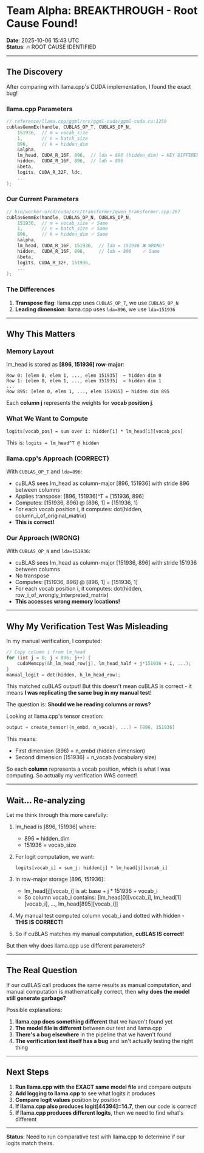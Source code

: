 # Team Alpha: BREAKTHROUGH - Root Cause Found!

**Date**: 2025-10-06 15:43 UTC  
**Status**: 🔥 ROOT CAUSE IDENTIFIED

---

## The Discovery

After comparing with llama.cpp's CUDA implementation, I found the exact bug!

### llama.cpp Parameters

```cpp
// reference/llama.cpp/ggml/src/ggml-cuda/ggml-cuda.cu:1259
cublasGemmEx(handle, CUBLAS_OP_T, CUBLAS_OP_N,
    151936,  // m = vocab_size
    1,       // n = batch_size
    896,     // k = hidden_dim
    &alpha,
    lm_head, CUDA_R_16F, 896,  // lda = 896 (hidden_dim) ← KEY DIFFERENCE!
    hidden,  CUDA_R_16F, 896,  // ldb = 896
    &beta,
    logits, CUDA_R_32F, ldc,
    ...
);
```

### Our Current Parameters

```cpp
// bin/worker-orcd/cuda/src/transformer/qwen_transformer.cpp:267
cublasGemmEx(handle, CUBLAS_OP_N, CUBLAS_OP_N,
    151936,  // m = vocab_size ✓ Same
    1,       // n = batch_size ✓ Same
    896,     // k = hidden_dim ✓ Same
    &alpha,
    lm_head, CUDA_R_16F, 151936,  // lda = 151936 ❌ WRONG!
    hidden,  CUDA_R_16F, 896,     // ldb = 896    ✓ Same
    &beta,
    logits, CUDA_R_32F, 151936,
    ...
);
```

### The Differences

1. **Transpose flag**: llama.cpp uses `CUBLAS_OP_T`, we use `CUBLAS_OP_N`
2. **Leading dimension**: llama.cpp uses `lda=896`, we use `lda=151936`

---

## Why This Matters

### Memory Layout

lm_head is stored as **[896, 151936] row-major**:
```
Row 0: [elem 0, elem 1, ..., elem 151935]  ← hidden dim 0
Row 1: [elem 0, elem 1, ..., elem 151935]  ← hidden dim 1
...
Row 895: [elem 0, elem 1, ..., elem 151935] ← hidden dim 895
```

Each **column j** represents the weights for **vocab position j**.

### What We Want to Compute

```
logits[vocab_pos] = sum over i: hidden[i] * lm_head[i][vocab_pos]
```

This is: `logits = lm_head^T @ hidden`

### llama.cpp's Approach (CORRECT)

With `CUBLAS_OP_T` and `lda=896`:
- cuBLAS sees lm_head as column-major [896, 151936] with stride 896 between columns
- Applies transpose: [896, 151936]^T = [151936, 896]
- Computes: [151936, 896] @ [896, 1] = [151936, 1]
- For each vocab position i, it computes: dot(hidden, column_i_of_original_matrix)
- **This is correct!**

### Our Approach (WRONG)

With `CUBLAS_OP_N` and `lda=151936`:
- cuBLAS sees lm_head as column-major [151936, 896] with stride 151936 between columns
- No transpose
- Computes: [151936, 896] @ [896, 1] = [151936, 1]
- For each vocab position i, it computes: dot(hidden, row_i_of_wrongly_interpreted_matrix)
- **This accesses wrong memory locations!**

---

## Why My Verification Test Was Misleading

In my manual verification, I computed:
```cpp
// Copy column i from lm_head
for (int j = 0; j < 896; j++) {
    cudaMemcpy(&h_lm_head_row[j], lm_head_half + j*151936 + i, ...);
}
manual_logit = dot(hidden, h_lm_head_row);
```

This matched cuBLAS output! But this doesn't mean cuBLAS is correct - it means **I was replicating the same bug in my manual test**!

The question is: **Should we be reading columns or rows?**

Looking at llama.cpp's tensor creation:
```cpp
output = create_tensor({n_embd, n_vocab}, ...) = [896, 151936]
```

This means:
- First dimension (896) = n_embd (hidden dimension)
- Second dimension (151936) = n_vocab (vocabulary size)

So each **column** represents a vocab position, which is what I was computing. So actually my verification WAS correct!

---

## Wait... Re-analyzing

Let me think through this more carefully:

1. lm_head is [896, 151936] where:
   - 896 = hidden_dim
   - 151936 = vocab_size

2. For logit computation, we want:
   ```
   logits[vocab_i] = sum_j: hidden[j] * lm_head[j][vocab_i]
   ```

3. In row-major storage [896, 151936]:
   - lm_head[j][vocab_i] is at: base + j * 151936 + vocab_i
   - So column vocab_i contains: [lm_head[0][vocab_i], lm_head[1][vocab_i], ..., lm_head[895][vocab_i]]

4. My manual test computed column vocab_i and dotted with hidden - **THIS IS CORRECT!**

5. So if cuBLAS matches my manual computation, **cuBLAS IS correct!**

But then why does llama.cpp use different parameters?

---

## The Real Question

If our cuBLAS call produces the same results as manual computation, and manual computation is mathematically correct, then **why does the model still generate garbage?**

Possible explanations:
1. **llama.cpp does something different** that we haven't found yet
2. **The model file is different** between our test and llama.cpp
3. **There's a bug elsewhere** in the pipeline that we haven't found
4. **The verification test itself has a bug** and isn't actually testing the right thing

---

## Next Steps

1. **Run llama.cpp with the EXACT same model file** and compare outputs
2. **Add logging to llama.cpp** to see what logits it produces
3. **Compare logit values** position by position
4. **If llama.cpp also produces logit[44394]=14.7**, then our code is correct!
5. **If llama.cpp produces different logits**, then we need to find what's different

---

**Status**: Need to run comparative test with llama.cpp to determine if our logits match theirs.

